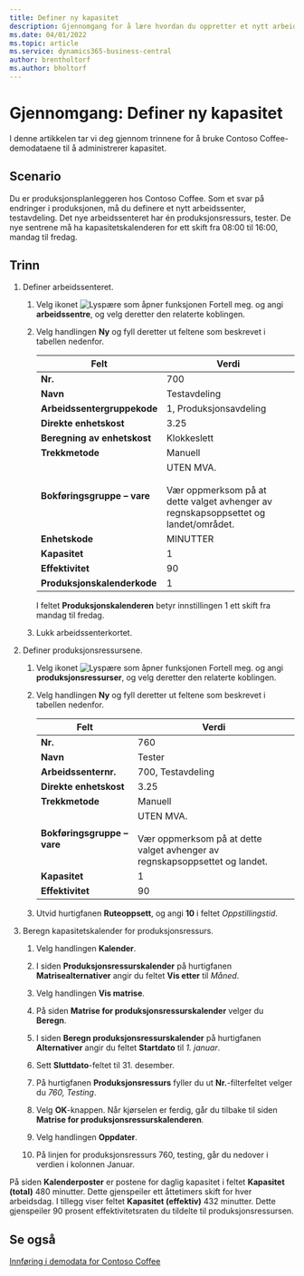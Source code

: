 ```yaml
---
title: Definer ny kapasitet
description: Gjennomgang for å lære hvordan du oppretter et nytt arbeidssenter med en kapasitetskalender for ett enkelt skift i Business Central.
ms.date: 04/01/2022
ms.topic: article
ms.service: dynamics365-business-central
author: brentholtorf
ms.author: bholtorf
---
```


# Gjennomgang: Definer ny kapasitet

I denne artikkelen tar vi deg gjennom trinnene for å bruke Contoso Coffee-demodataene til å administrerer kapasitet.  

## Scenario

Du er produksjonsplanleggeren hos Contoso Coffee. Som et svar på endringer i produksjonen, må du definere et nytt arbeidssenter, testavdeling. Det nye arbeidssenteret har én produksjonsressurs, tester. De nye sentrene må ha kapasitetskalenderen for ett skift fra 08:00 til 16:00, mandag til fredag.  

## Trinn

1. Definer arbeidssenteret.

    1. Velg ikonet ![Lyspære som åpner funksjonen Fortell meg.](../../media/ui-search/search_small.png "Fortell hva du vil gjøre") og angi **arbeidssentre**, og velg deretter den relaterte koblingen.  

    2. Velg handlingen **Ny** og fyll deretter ut feltene som beskrevet i tabellen nedenfor.  

        |Felt  |Verdi  |
        |---------|---------|
        |**Nr.** |700|
        |**Navn** |Testavdeling|
        |**Arbeidssentergruppekode** |1, Produksjonsavdeling|
        |**Direkte enhetskost**|3.25|
        |**Beregning av enhetskost**|Klokkeslett|
        |**Trekkmetode**|Manuell|
        |**Bokføringsgruppe – vare**|UTEN MVA.</br></br>Vær oppmerksom på at dette valget avhenger av regnskapsoppsettet og landet/området.|
        |**Enhetskode** |MINUTTER|
        |**Kapasitet** |1|
        |**Effektivitet** |90|
        |**Produksjonskalenderkode** |1|

        I feltet **Produksjonskalenderen** betyr innstillingen 1 ett skift fra mandag til fredag.

    3. Lukk arbeidssenterkortet.

2. Definer produksjonsressursene.

    1. Velg ikonet ![Lyspære som åpner funksjonen Fortell meg.](../../media/ui-search/search_small.png "Fortell hva du vil gjøre") og angi **produksjonsressurser**, og velg deretter den relaterte koblingen.  

    2. Velg handlingen **Ny** og fyll deretter ut feltene som beskrevet i tabellen nedenfor.  

        |Felt  |Verdi  |
        |---------|---------|
        |**Nr.** |760|
        |**Navn** |Tester|
        |**Arbeidssenternr.** |700, Testavdeling|
        |**Direkte enhetskost**|3.25|
        |**Trekkmetode**|Manuell|
        |**Bokføringsgruppe – vare**|UTEN MVA.</br></br>Vær oppmerksom på at dette valget avhenger av regnskapsoppsettet og landet.|
        |**Kapasitet** |1|
        |**Effektivitet** |90|
    3. Utvid hurtigfanen **Ruteoppsett**, og angi **10** i feltet *Oppstillingstid*.  

3. Beregn kapasitetskalender for produksjonsressurs.  

    1. Velg handlingen **Kalender**.  

    2. I siden **Produksjonsressurskalender** på hurtigfanen **Matrisealternativer** angir du feltet **Vis etter** til *Måned*.  

    3. Velg handlingen **Vis matrise**.  

    4. På siden **Matrise for produksjonsressurskalender** velger du **Beregn**.  

    5. I siden **Beregn produksjonsressurskalender** på hurtigfanen **Alternativer** angir du feltet **Startdato** til *1. januar*.  

    6. Sett **Sluttdato**-feltet til 31. desember.  

    7. På hurtigfanen **Produksjonsressurs** fyller du ut **Nr.**-filterfeltet velger du *760, Testing*.  

    8. Velg **OK**-knappen. Når kjørselen er ferdig, går du tilbake til siden **Matrise for produksjonsressurskalenderen**.  

    9. Velg handlingen **Oppdater**.  

    10. På linjen for produksjonsressurs 760, testing, går du nedover i verdien i kolonnen Januar.  

På siden **Kalenderposter** er postene for daglig kapasitet i feltet **Kapasitet (total)** 480 minutter. Dette gjenspeiler ett åttetimers skift for hver arbeidsdag. I tillegg viser feltet **Kapasitet (effektiv)** 432 minutter. Dette gjenspeiler 90 prosent effektivitetsraten du tildelte til produksjonsressursen.  

## Se også

[Innføring i demodata for Contoso Coffee](../contoso-coffee-intro.md)  
